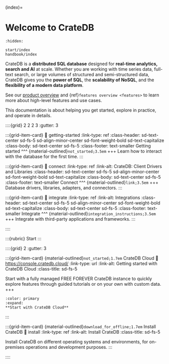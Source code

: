 (index)=

# Welcome to CrateDB

<!--
NOTE: When adding or removing top-level entries in this toctree, you must also
update the corresponding hardcoded links in the theme's sidebartoc.html file:
https://github.com/crate/crate-docs-theme/blob/main/src/crate/theme/rtd/crate/sidebartoc.html

Look for the "Section A: Guide" section in the {% else %} branch.
-->

```{toctree}
:hidden:

start/index
handbook/index
```

CrateDB is a **distributed SQL database** designed for **real-time analytics,
search and AI** at scale. Whether you are working with time series data, full-text
search, or large volumes of structured and semi-structured data, CrateDB gives
you the **power of SQL**, the **scalability of NoSQL**, and the **flexibility
of a modern data platform**.

See our [product overview] and {ref}`features overview <features>` to learn
more about high-level features and use cases.

This documentation is about helping you get started, explore in practice, and
operate in details.

::::{grid} 2 2 2 3
:gutter: 3

:::{grid-item-card}
:link: getting-started
:link-type: ref
:class-header: sd-text-center sd-fs-5 sd-align-minor-center sd-font-weight-bold sd-text-capitalize
:class-body: sd-text-center sd-fs-5
:class-footer: text-smaller
Getting started
^^^
{material-outlined}`not_started;3.5em`
+++
Learn how to interact with the database for the first time.
:::

:::{grid-item-card}
:link: connect
:link-type: ref
:link-alt: CrateDB: Client Drivers and Libraries
:class-header: sd-text-center sd-fs-5 sd-align-minor-center sd-font-weight-bold sd-text-capitalize
:class-body: sd-text-center sd-fs-5
:class-footer: text-smaller
Connect
^^^
{material-outlined}`link;3.5em`
+++
Database drivers, libraries, adapters, and connectors.
:::

:::{grid-item-card}
:link: integrate
:link-type: ref
:link-alt: Integrations
:class-header: sd-text-center sd-fs-5 sd-align-minor-center sd-font-weight-bold sd-text-capitalize
:class-body: sd-text-center sd-fs-5
:class-footer: text-smaller
Integrate
^^^
{material-outlined}`integration_instructions;3.5em`
+++
Integrate with third-party applications and frameworks.
:::

::::


:::{rubric} Start
:::

::::{grid} 2
:gutter: 3

:::{grid-item-card} {material-outlined}`not_started;1.7em` CrateDB Cloud
:link: https://console.cratedb.cloud/
:link-type: url
:link-alt: Getting started with CrateDB Cloud
:class-title: sd-fs-5

Start with a fully managed FREE FOREVER CrateDB instance to quickly explore
features through guided tutorials or on your own with custom data.
+++
```{button-ref} first-steps
:color: primary
:expand:
**Start with CrateDB Cloud**
```
:::

:::{grid-item-card} {material-outlined}`download_for_offline;1.7em` Install CrateDB
:link: install
:link-type: ref
:link-alt: Install CrateDB
:class-title: sd-fs-5

Install CrateDB on different operating systems and environments,
for on-premises operations and development purposes.
:::

::::



[Product overview]: https://cratedb.com/database
